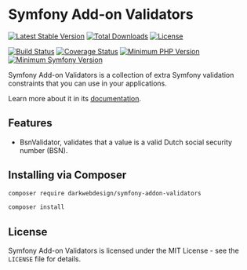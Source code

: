 # Symfony Add-on Validators

[![Latest Stable Version](https://poser.pugx.org/darkwebdesign/symfony-addon-validators/v/stable?format=flat)](https://packagist.org/packages/darkwebdesign/symfony-addon-validators)
[![Total Downloads](https://poser.pugx.org/darkwebdesign/symfony-addon-validators/downloads?format=flat)](https://packagist.org/packages/darkwebdesign/symfony-addon-validators)
[![License](https://poser.pugx.org/darkwebdesign/symfony-addon-validators/license?format=flat)](https://packagist.org/packages/darkwebdesign/symfony-addon-validators)

[![Build Status](https://travis-ci.org/darkwebdesign/symfony-addon-validators.svg?branch=master)](https://travis-ci.org/darkwebdesign/symfony-addon-validators?branch=master)
[![Coverage Status](https://codecov.io/gh/darkwebdesign/symfony-addon-validators/branch/master/graph/badge.svg)](https://codecov.io/gh/darkwebdesign/symfony-addon-validators)
[![Minimum PHP Version](https://img.shields.io/badge/php-%3E%3D%205.3-blue.svg)](https://php.net/)
[![Minimum Symfony Version](https://img.shields.io/badge/symfony-%3E%3D%202.0-green.svg)](https://symfony.com/)

Symfony Add-on Validators is a collection of extra Symfony validation constraints that you can use in your applications.

Learn more about it in its [documentation](https://github.com/darkwebdesign/symfony-addon-pack/blob/1.0/doc/index.md).

## Features

* BsnValidator, validates that a value is a valid Dutch social security number (BSN).

## Installing via Composer

```bash
composer require darkwebdesign/symfony-addon-validators
```

```bash
composer install
```

## License

Symfony Add-on Validators is licensed under the MIT License - see the `LICENSE` file for details.
